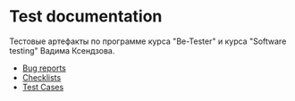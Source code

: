 # Test documentation
Тестовые артефакты по программе курса "Be-Tester" и курса "Software testing" Вадима Ксендзова.
+ [Bug reports](https://github.com/Ed-Yunusov/Test-documentation/tree/main/Bug%20reports)
+ [Checklists](https://github.com/Ed-Yunusov/Test-documentation/tree/main/Checklist)
+ [Test Cases](https://github.com/Ed-Yunusov/Test-documentation/tree/main/Test%20cases)
